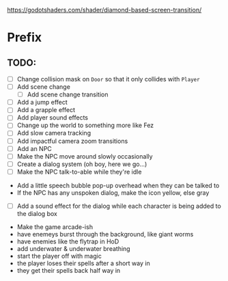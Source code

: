 https://godotshaders.com/shader/diamond-based-screen-transition/

# Prefix

## TODO:
* [ ] Change collision mask on `Door` so that it only collides with `Player`
* [ ] Add scene change
  * [ ] Add scene change transition
* [ ]  Add a jump effect
* [ ]  Add a grapple effect
* [ ]  Add player sound effects
* [ ]  Change up the world to something more like Fez
* [ ]  Add slow camera tracking
* [ ]  Add impactful camera zoom transitions
* [ ]  Add an NPC
* [ ]  Make the NPC move around slowly occasionally
* [ ]  Create a dialog system (oh boy, here we go...)
* [ ]  Make the NPC talk-to-able while they're idle
  * Add a little speech bubble pop-up overhead when they can be talked to
  * If the NPC has any unspoken dialog, make the icon yellow, else gray
* [ ] Add a sound effect for the dialog while each character is being added to the dialog box

* Make the game arcade-ish
* have enemeys burst through the background, like giant worms
* have enemies like the flytrap in HoD
* add underwater & underwater breathing
* start the player off with magic
* the player loses their spells after a short way in
* they get their spells back half way in
